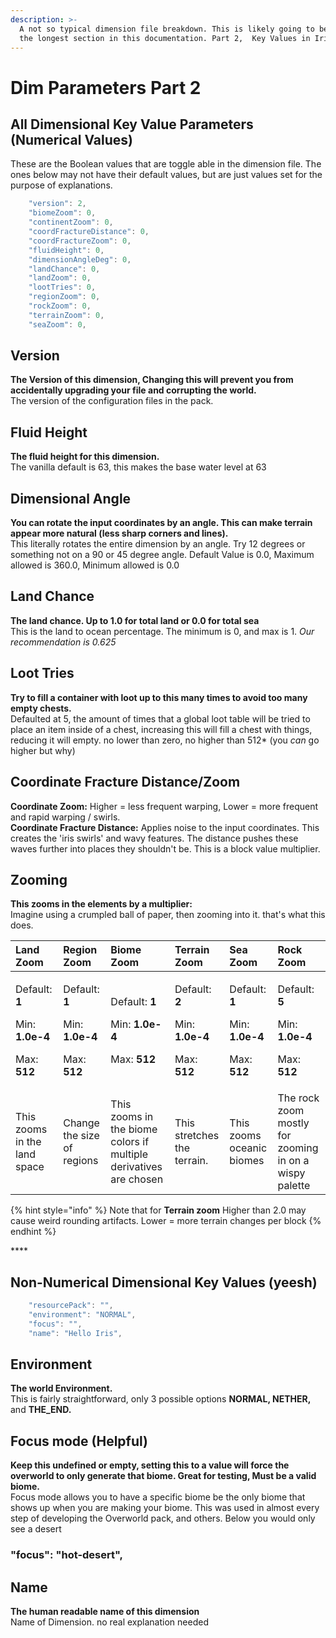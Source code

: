 ```yaml
---
description: >-
  A not so typical dimension file breakdown. This is likely going to be one of
  the longest section in this documentation. Part 2,  Key Values in Iris
---
```


# Dim Parameters Part 2

## All Dimensional Key Value Parameters \(Numerical Values\)

These are the Boolean values that are toggle able in the dimension file. The ones below may not have their default values, but are just values set for the purpose of explanations.

```javascript
    "version": 2,
    "biomeZoom": 0,
    "continentZoom": 0,
    "coordFractureDistance": 0,
    "coordFractureZoom": 0,
    "fluidHeight": 0,
    "dimensionAngleDeg": 0,
    "landChance": 0,
    "landZoom": 0,
    "lootTries": 0,
    "regionZoom": 0,
    "rockZoom": 0,
    "terrainZoom": 0,
    "seaZoom": 0,
```

## Version

**The Version of this dimension, Changing this will prevent you from accidentally upgrading your file and corrupting the world.**  
The version of the configuration files in the pack.

## Fluid Height

**The fluid height for this dimension.**  
The vanilla default is 63, this makes the base water level at 63

## Dimensional Angle

**You can rotate the input coordinates by an angle. This can make terrain appear more natural \(less sharp corners and lines\).**  
This literally rotates the entire dimension by an angle. Try 12 degrees or something not on a 90 or 45 degree angle. Default Value is 0.0, Maximum allowed is 360.0, Minimum allowed is 0.0

## Land Chance

**The land chance. Up to 1.0 for total land or 0.0 for total sea**  
This is the land to ocean percentage. The minimum is 0, and max is 1. _Our recommendation is 0.625_

## Loot Tries

**Try to fill a container with loot up to this many times to avoid too many empty chests.**  
Defaulted at 5, the amount of times that a global loot table will be tried to place an item inside of a chest, increasing this will fill a chest with things, reducing it will empty. no lower than zero, no higher than 512\* \(you _can_ go higher but why\)

## Coordinate Fracture Distance/Zoom

**Coordinate Zoom:** Higher = less frequent warping, Lower = more frequent and rapid warping / swirls.  
**Coordinate Fracture Distance:** Applies noise to the input coordinates. This creates the 'iris swirls' and wavy features. The distance pushes these waves further into places they shouldn't be. This is a block value multiplier.

## Zooming

**This zooms in the elements by a multiplier:**  
Imagine using a crumpled ball of paper, then zooming into it. that's what this does.

<table>
  <thead>
    <tr>
      <th style="text-align:left">Land Zoom</th>
      <th style="text-align:left">Region Zoom</th>
      <th style="text-align:left">Biome Zoom</th>
      <th style="text-align:left">Terrain Zoom</th>
      <th style="text-align:left">Sea Zoom</th>
      <th style="text-align:left">Rock Zoom</th>
    </tr>
  </thead>
  <tbody>
    <tr>
      <td style="text-align:left">
        <p>Default: <b>1</b>
        </p>
        <p>Min: <b>1.0e-4</b>
        </p>
        <p>Max: <b>512</b>
        </p>
      </td>
      <td style="text-align:left">
        <p>Default: <b>1</b>
        </p>
        <p>Min: <b>1.0e-4</b>
        </p>
        <p>Max: <b>512</b>
        </p>
      </td>
      <td style="text-align:left">
        <p>Default: <b>1</b>
        </p>
        <p>Min: <b>1.0e-4</b>
        </p>
        <p>Max: <b>512</b>
        </p>
      </td>
      <td style="text-align:left">
        <p>Default: <b>2</b>
        </p>
        <p>Min: <b>1.0e-4</b>
        </p>
        <p>Max: <b>512</b>
        </p>
      </td>
      <td style="text-align:left">
        <p>Default: <b>1</b>
        </p>
        <p>Min: <b>1.0e-4</b>
        </p>
        <p>Max: <b>512</b>
        </p>
      </td>
      <td style="text-align:left">
        <p>Default: <b>5</b>
        </p>
        <p>Min: <b>1.0e-4</b>
        </p>
        <p>Max: <b>512</b>
        </p>
      </td>
    </tr>
    <tr>
      <td style="text-align:left">This zooms in the land space</td>
      <td style="text-align:left">Change the size of regions</td>
      <td style="text-align:left">This zooms in the biome colors if multiple derivatives are chosen</td>
      <td
      style="text-align:left">This stretches the terrain.</td>
        <td style="text-align:left">This zooms oceanic biomes</td>
        <td style="text-align:left">The rock zoom mostly for zooming in on a wispy palette</td>
    </tr>
  </tbody>
</table>

{% hint style="info" %}
Note that for **Terrain zoom** Higher than 2.0 may cause weird rounding artifacts. Lower = more terrain changes per block
{% endhint %}

\*\*\*\*

## Non-Numerical Dimensional Key Values \(yeesh\)

```javascript
    "resourcePack": "",
    "environment": "NORMAL",
    "focus": "",
    "name": "Hello Iris",
```

## Environment

**The world Environment.**  
This is fairly straightforward, only 3 possible options **NORMAL, NETHER,** and **THE\_END.**

## Focus mode \(Helpful\)

**Keep this undefined or empty, setting this to a value will force the overworld to only generate that biome. Great for testing, Must be a valid biome.**  
Focus mode allows you to have a specific biome be the only biome that shows up when you are making your biome. This was used in almost every step of developing the Overworld pack, and others. Below you would only see a desert

### "focus": "hot-desert",

## Name

**The human readable name of this dimension**  
Name of Dimension. no real explanation needed

